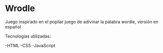 # Wrodle
Juego inspirado en el popilar juego de adivinar la palabra wordle, versión en español

Tecnologías utilizadas:

-HTML
-CSS
-JavaScript
